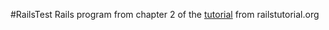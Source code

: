 #RailsTest
Rails program from chapter 2 of the [tutorial](https://www.railstutorial.org/book/toy_app) from railstutorial.org
